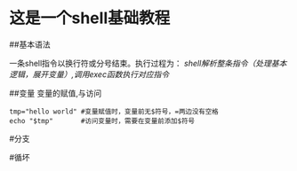 # 这是一个shell基础教程

##基本语法

一条shell指令以换行符或分号结束。执行过程为：
*shell解析整条指令（处理基本逻辑，展开变量）,调用exec函数执行对应指令*

##变量
变量的赋值,与访问
```shell
tmp="hello world" #变量赋值时，变量前无$符号，=两边没有空格
echo "$tmp"       #访问变量时，需要在变量前添加$符号
```



#分支

#循坏
